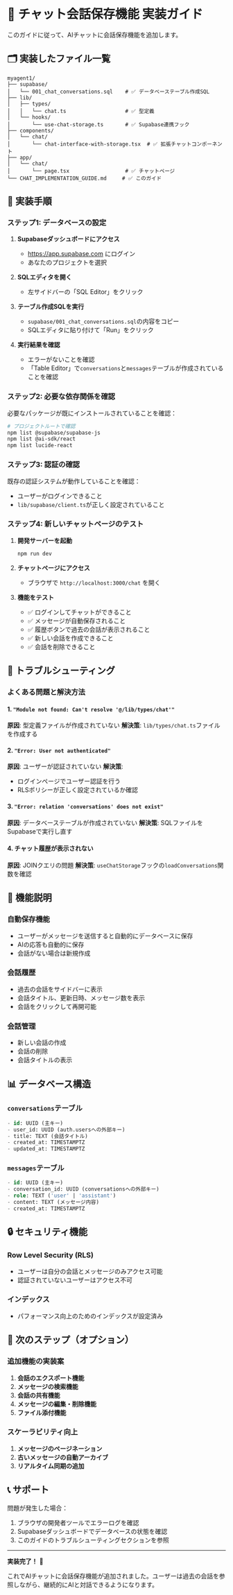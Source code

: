 # 💬 **チャット会話保存機能 実装ガイド**

このガイドに従って、AIチャットに会話保存機能を追加します。

## 🗂️ **実装したファイル一覧**

```
myagent1/
├── supabase/
│   └── 001_chat_conversations.sql    # ✅ データベーステーブル作成SQL
├── lib/
│   ├── types/
│   │   └── chat.ts                   # ✅ 型定義
│   └── hooks/
│       └── use-chat-storage.ts       # ✅ Supabase連携フック
├── components/
│   └── chat/
│       └── chat-interface-with-storage.tsx  # ✅ 拡張チャットコンポーネント
├── app/
│   └── chat/
│       └── page.tsx                  # ✅ チャットページ
└── CHAT_IMPLEMENTATION_GUIDE.md     # ✅ このガイド
```

## 🚀 **実装手順**

### ステップ1: データベースの設定

1. **Supabaseダッシュボードにアクセス**
   - https://app.supabase.com にログイン
   - あなたのプロジェクトを選択

2. **SQLエディタを開く**
   - 左サイドバーの「SQL Editor」をクリック

3. **テーブル作成SQLを実行**
   - `supabase/001_chat_conversations.sql`の内容をコピー
   - SQLエディタに貼り付けて「Run」をクリック

4. **実行結果を確認**
   - エラーがないことを確認
   - 「Table Editor」で`conversations`と`messages`テーブルが作成されていることを確認

### ステップ2: 必要な依存関係を確認

必要なパッケージが既にインストールされていることを確認：

```bash
# プロジェクトルートで確認
npm list @supabase/supabase-js
npm list @ai-sdk/react
npm list lucide-react
```

### ステップ3: 認証の確認

既存の認証システムが動作していることを確認：
- ユーザーがログインできること
- `lib/supabase/client.ts`が正しく設定されていること

### ステップ4: 新しいチャットページのテスト

1. **開発サーバーを起動**
   ```bash
   npm run dev
   ```

2. **チャットページにアクセス**
   - ブラウザで `http://localhost:3000/chat` を開く

3. **機能をテスト**
   - ✅ ログインしてチャットができること
   - ✅ メッセージが自動保存されること
   - ✅ 履歴ボタンで過去の会話が表示されること
   - ✅ 新しい会話を作成できること
   - ✅ 会話を削除できること

## 🔧 **トラブルシューティング**

### よくある問題と解決方法

#### 1. `"Module not found: Can't resolve '@/lib/types/chat'"`
**原因**: 型定義ファイルが作成されていない
**解決策**: `lib/types/chat.ts`ファイルを作成する

#### 2. `"Error: User not authenticated"`
**原因**: ユーザーが認証されていない
**解決策**: 
- ログインページでユーザー認証を行う
- RLSポリシーが正しく設定されているか確認

#### 3. `"Error: relation 'conversations' does not exist"`
**原因**: データベーステーブルが作成されていない
**解決策**: SQLファイルをSupabaseで実行し直す

#### 4. チャット履歴が表示されない
**原因**: JOINクエリの問題
**解決策**: `useChatStorage`フックの`loadConversations`関数を確認

## 🎯 **機能説明**

### 自動保存機能
- ユーザーがメッセージを送信すると自動的にデータベースに保存
- AIの応答も自動的に保存
- 会話がない場合は新規作成

### 会話履歴
- 過去の会話をサイドバーに表示
- 会話タイトル、更新日時、メッセージ数を表示
- 会話をクリックして再開可能

### 会話管理
- 新しい会話の作成
- 会話の削除
- 会話タイトルの表示

## 📊 **データベース構造**

### `conversations`テーブル
```sql
- id: UUID (主キー)
- user_id: UUID (auth.usersへの外部キー)
- title: TEXT (会話タイトル)
- created_at: TIMESTAMPTZ
- updated_at: TIMESTAMPTZ
```

### `messages`テーブル
```sql
- id: UUID (主キー)
- conversation_id: UUID (conversationsへの外部キー)
- role: TEXT ('user' | 'assistant')
- content: TEXT (メッセージ内容)
- created_at: TIMESTAMPTZ
```

## 🔒 **セキュリティ機能**

### Row Level Security (RLS)
- ユーザーは自分の会話とメッセージのみアクセス可能
- 認証されていないユーザーはアクセス不可

### インデックス
- パフォーマンス向上のためのインデックスが設定済み

## 🚀 **次のステップ（オプション）**

### 追加機能の実装案
1. **会話のエクスポート機能**
2. **メッセージの検索機能**
3. **会話の共有機能**
4. **メッセージの編集・削除機能**
5. **ファイル添付機能**

### スケーラビリティ向上
1. **メッセージのページネーション**
2. **古いメッセージの自動アーカイブ**
3. **リアルタイム同期の追加**

## 📞 **サポート**

問題が発生した場合：
1. ブラウザの開発者ツールでエラーログを確認
2. Supabaseダッシュボードでデータベースの状態を確認
3. このガイドのトラブルシューティングセクションを参照

---

**実装完了！** 🎉

これでAIチャットに会話保存機能が追加されました。ユーザーは過去の会話を参照しながら、継続的にAIと対話できるようになります。 